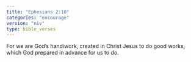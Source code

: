 ```yaml
---
title: "Ephesians 2:10"
categories: "encourage"
version: "niv"
type: bible_verses
---
```


For we are God’s handiwork, created in Christ Jesus to do good works, which God prepared in advance for us to do.